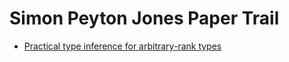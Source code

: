 # Simon Peyton Jones Paper Trail

- [Practical type inference for arbitrary-rank types](https://repository.upenn.edu/server/api/core/bitstreams/45cc4648-e9a9-4394-87fc-f0fbafba0d44/content)